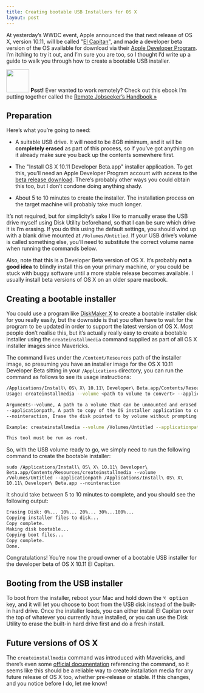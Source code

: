 ```yaml
---
title: Creating bootable USB Installers for OS X
layout: post
---
```


At yesterday’s WWDC event, Apple announced the that next release of OS X, version 10.11, will be called "[El Capitan](http://www.apple.com/osx/elcapitan-preview/)", and made a developer beta version of the OS available for download via their [Apple Developer Program](http://developer.apple.com/). I’m itching to try it out, and I’m sure you are too, so I thought I’d write up a guide to walk you through how to create a bootable USB installer.

<div class="book-teaser">
  <a href="http://cobyism.com/remotejobseeker" target="_blank"><img src="http://cobyism.com/remotejobseeker/public/cover.png" width="60px" class="book-cover"></a>
  <strong>Psst!</strong> Ever wanted to work remotely? Check out this ebook I’m putting together called the <a href="http://cobyism.com/remotejobseeker" target="_blank">Remote Jobseeker’s Handbook &raquo;</a>
</div>

## Preparation

Here’s what you’re going to need:

- A suitable USB drive. It will need to be 8GB minimum, and it will be **completely erased** as part of this process, so if you’ve got anything on it already make sure you back up the contents somewhere first.

- The "Install OS X 10.11 Developer Beta.app" installer application. To get this, you’ll need an Apple Developer Program account with access to the [beta release download](https://developer.apple.com/osx/download/). There’s probably other ways you could obtain this too, but I don’t condone doing anything shady.

- About 5 to 10 minutes to create the installer. The installation process on the target machine will probably take much longer.

It’s not required, but for simplicity’s sake I like to manually erase the USB drive myself using Disk Utility beforehand, so that I can be sure which drive it is I’m erasing. If you do this using the default settings, you should wind up with a blank drive mounted at `/Volumes/Untitled`. If your USB drive’s volume is called something else, you’ll need to substitute the correct volume name when running the commands below.

Also, note that this is a Developer Beta version of OS X. It’s probably **not a good idea** to blindly install this on your primary machine, or you could be stuck with buggy software until a more stable release becomes available. I usually install beta versions of OS X on an older spare macbook.

## Creating a bootable installer

You could use a program like [DiskMaker X](http://diskmakerx.com/) to create a bootable installer disk for you really easily, but the downside is that you often have to wait for the program to be updated in order to support the latest version of OS X. Most people don’t realise this, but it’s actually really easy to create a bootable installer using the `createinstallmedia` command supplied as part of all OS X installer images since Mavericks.

The command lives under the `/Content/Resources` path of the installer image, so presuming you have an installer image for the OS X 10.11 Developer Beta sitting in your `/Applications` directory, you can run the command as follows to see its usage instructions:

```sh
/Applications/Install\ OS\ X\ 10.11\ Developer\ Beta.app/Contents/Resources/createinstallmedia
Usage: createinstallmedia --volume <path to volume to convert> --applicationpath <path to Install OS X 10.11 Developer Beta.app> [--force]

Arguments--volume, A path to a volume that can be unmounted and erased to create the install media.
--applicationpath, A path to copy of the OS installer application to create the bootable media from.
--nointeraction, Erase the disk pointed to by volume without prompting for confirmation.

Example: createinstallmedia --volume /Volumes/Untitled --applicationpath "/Applications/Install OS X 10.11 Developer Beta.app"

This tool must be run as root.
```

So, with the USB volume ready to go, we simply need to run the following command to create the bootable installer:

```
sudo /Applications/Install\ OS\ X\ 10.11\ Developer\ Beta.app/Contents/Resources/createinstallmedia --volume /Volumes/Untitled --applicationpath /Applications/Install\ OS\ X\ 10.11\ Developer\ Beta.app --nointeraction
```

It should take between 5 to 10 minutes to complete, and you should see the following output:

```sh
Erasing Disk: 0%... 10%... 20%... 30%...100%...
Copying installer files to disk...
Copy complete.
Making disk bootable...
Copying boot files...
Copy complete.
Done.
```

Congratulations! You’re now the proud owner of a bootable USB installer for the developer beta of OS X 10.11 El Capitan.

## Booting from the USB installer

To boot from the installer, reboot your Mac and hold down the <kbd>⌥ option</kbd> key, and it will let you choose to boot from the USB disk instead of the built-in hard drive. Once the installer loads, you can either install El Capitan over the top of whatever you currently have installed, or you can use the Disk Utility to erase the built-in hard drive first and do a fresh install.

## Future versions of OS X

The `createinstallmedia` command was introduced with Mavericks, and there’s even some [official documentation](https://support.apple.com/en-gb/HT201372) referencing the command, so it seems like this should be a reliable way to create installation media for any future release of OS X too, whether pre-release or stable. If this changes, and you notice before I do, let me know!
